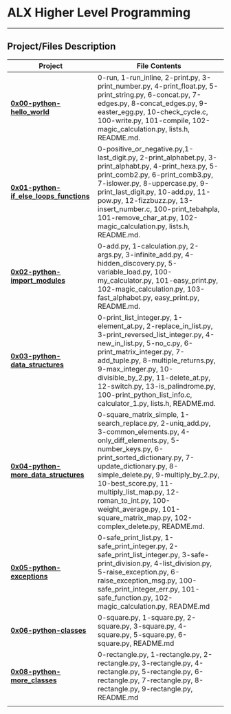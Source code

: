 # ALX Higher Level Programming

------------------------------

## Project/Files Description

|Project|File Contents|
|--|--|
|**[0x00-python-hello_world](https://github.com/ikwuka/alx-higher_level_programming/tree/master/0x00-python-hello_world)**|0-run, 1-run_inline, 2-print.py, 3-print_number.py, 4-print_float.py, 5-print_string.py, 6-concat.py, 7-edges.py, 8-concat_edges.py, 9-easter_egg.py, 10-check_cycle.c, 100-write.py, 101-compile, 102-magic_calculation.py, lists.h, README.md.|
|**[0x01-python-if_else_loops_functions](https://github.com/ikwuka/alx-higher_level_programming/tree/master/0x01-python-if_else_loops_functions)**|0-positive_or_negative.py,1-last_digit.py, 2-print_alphabet.py, 3-print_alphabt.py, 4-print_hexa.py, 5-print_comb2.py, 6-print_comb3.py, 7-islower.py, 8-uppercase.py, 9-print_last_digit.py, 10-add.py, 11-pow.py, 12-fizzbuzz.py, 13-insert_number.c, 100-print_tebahpla, 101-remove_char_at.py, 102-magic_calculation.py, lists.h, README.md.|
|**[0x02-python-import_modules](https://github.com/ikwuka/alx-higher_level_programming/tree/master/0x02-python-import_modules)**|0-add.py, 1-calculation.py, 2-args.py, 3-infinite_add.py, 4-hidden_discovery.py, 5-variable_load.py, 100-my_calculator.py, 101-easy_print.py, 102-magic_calculation.py, 103-fast_alphabet.py, easy_print.py, README.md.|
|**[0x03-python-data_structures](https://github.com/ikwuka/alx-higher_level_programming/tree/master/0x03-python-data_structures)**|0-print_list_integer.py, 1-element_at.py, 2-replace_in_list.py, 3-print_reversed_list_integer.py, 4-new_in_list.py, 5-no_c.py, 6-print_matrix_integer.py, 7-add_tuple.py, 8-multiple_returns.py, 9-max_integer.py, 10-divisible_by_2.py, 11-delete_at.py, 12-switch.py, 13-is_palindrome.py, 100-print_python_list_info.c, calculator_1.py, lists.h, README.md.|
|**[0x04-python-more_data_structures](https://github.com/ikwuka/alx-higher_level_programming/tree/master/0x04-python-more_data_structures)**|0-square_matrix_simple, 1-search_replace.py, 2-uniq_add.py, 3-common_elements.py, 4-only_diff_elements.py, 5-number_keys.py, 6-print_sorted_dictionary.py, 7-update_dictionary.py, 8-simple_delete.py, 9-multiply_by_2.py, 10-best_score.py, 11-multiply_list_map.py, 12-roman_to_int.py, 100-weight_average.py, 101-square_matrix_map.py, 102-complex_delete.py, README.md.|
|**[0x05-python-exceptions](https://github.com/ikwuka/alx-higher_level_programming/tree/master/0x05-python-exceptions)**|0-safe_print_list.py, 1-safe_print_integer.py, 2-safe_print_list_integer.py, 3-safe-print_division.py, 4-list_division.py, 5-raise_exception.py, 6-raise_exception_msg.py, 100-safe_print_integer_err.py, 101-safe_function.py, 102-magic_calculation.py, README.md|
|**[0x06-python-classes](https://github.com/ikwuka/alx-higher_level_programming/tree/master/0x06-python-classes)**|0-square.py, 1-square.py, 2-square.py, 3-square.py, 4-square.py, 5-square.py, 6-square.py, README.md|
|**[0x08-python-more_classes](https://github.com/ikwuka/alx-higher_level_programming/tree/master/0x08-python-more_classes)**|0-rectangle.py, 1-rectangle.py, 2-rectangle.py, 3-rectangle.py, 4-rectangle.py, 5-rectangle.py, 6-rectangle.py, 7-rectangle.py, 8-rectangle.py, 9-rectangle.py, README.md|
|                         |                                 |
